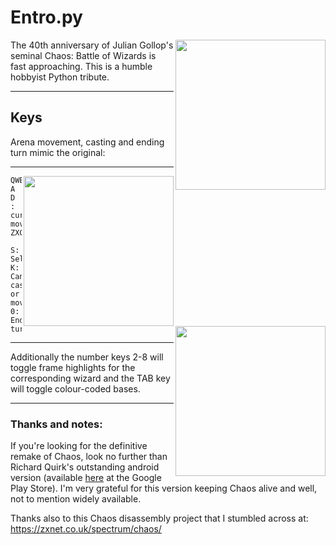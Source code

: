 # Entro.py
<img src="https://github.com/KF-R/Entro.py/assets/6677966/9693b86e-196f-469d-98ac-cc9db00a8ce9" width="240px" align="right">
The 40th anniversary of Julian Gollop's seminal Chaos: Battle of Wizards is fast approaching.  
This is a humble hobbyist Python tribute.
<hr/>

## Keys
Arena movement, casting and ending turn mimic the original:
<hr/>
<img src="https://github.com/KF-R/Entro.py/assets/6677966/fba8f056-fd94-4126-bf5f-c43fe12f1dfd" width="240px" align="right">
<img src="https://github.com/KF-R/Entro.py/assets/6677966/41f0d51d-6fc5-4597-bf38-ed1a993f9abd" width="240px" align="right">

```
QWE            
A D  : cursor movement 
ZXC

S: Select 
K: Cancel casting or movement
0: End turn
```
<hr/>

Additionally the number keys 2-8 will toggle frame highlights for the corresponding wizard
and the TAB key will toggle colour-coded bases.


<hr/>

### Thanks and notes:
If you're looking for the definitive remake of Chaos, look no further than Richard Quirk's outstanding android version (available <a href="https://play.google.com/store/apps/details?id=chaos.app">here</a> at the Google Play Store</a>).  I'm very grateful for this version keeping Chaos alive and well, not to mention widely available.

Thanks also to this Chaos disassembly project that I stumbled across at: https://zxnet.co.uk/spectrum/chaos/ 
